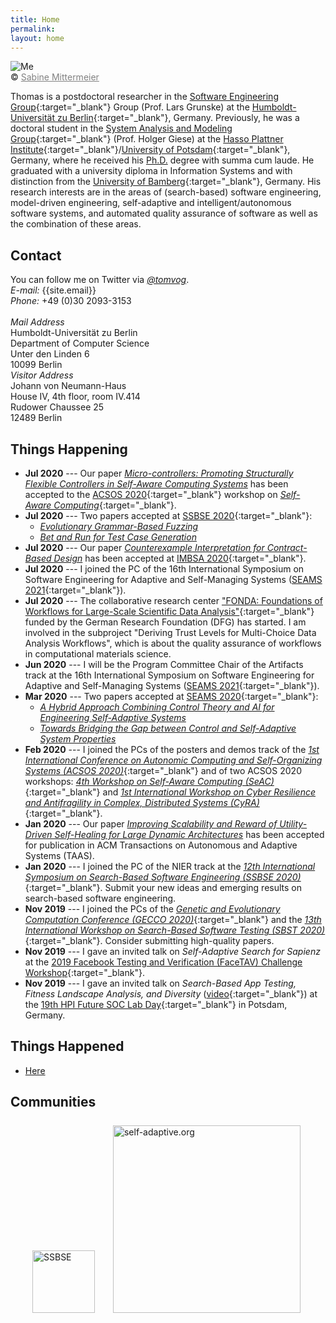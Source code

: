 ```yaml
---
title: Home
permalink:
layout: home
---
```

<div class="pic">
<img src="/assets/img/tom.jpg" alt="Me"/>
<br />&copy; <a href="http://sabine-mittermeier.de" target="_blank" style="color:gray;">Sabine Mittermeier</a>
</div>

Thomas is a postdoctoral researcher in the [Software Engineering Group](https://www.informatik.hu-berlin.de/en/forschung-en/gebiete/se){:target="_blank"} Group (Prof. Lars Grunske) at the [Humboldt-Universität zu Berlin](https://www.hu-berlin.de/en){:target="_blank"}, Germany.
Previously, he was a doctoral student in the [System Analysis and Modeling Group](https://hpi.de/en/giese/){:target="_blank"} (Prof. Holger Giese) at the [Hasso Plattner Institute](https://hpi.de/en.html){:target="_blank"}/[University of Potsdam](https://www.uni-potsdam.de/en/index.html){:target="_blank"}, Germany, where he received his [Ph.D.](publications/phd) degree with summa cum laude.
He graduated with a university diploma in Information Systems and with distinction from the [University of Bamberg](https://www.uni-bamberg.de/en/){:target="_blank"}, Germany.
His research interests are in the areas of (search-based) software engineering, model-driven engineering, self-adaptive and intelligent/autonomous software systems, and automated quality assurance of software as well as the combination of these areas.

## Contact

<section class="vcard">
    <div>
      You can follow me on Twitter via <em><a href="https://twitter.com/tomvog" target="_blank">@tomvog</a></em>. <br />
      <em>E-mail:</em> {{site.email}}  <br />
      <em>Phone:</em> +49 (0)30 2093-3153  <br /> <br />
    </div>
    <div class="contactleft">
      <em>Mail Address</em> <br />
      Humboldt-Universität zu Berlin <br />
      Department of Computer Science <br />
      Unter den Linden 6 <br />
      10099 Berlin
    </div>
    <div class="contactright">
      <em>Visitor Address</em> <br />
      Johann von Neumann-Haus <br />
      House IV, 4th floor, room IV.414 <br />
      Rudower Chaussee 25 <br />
      12489 Berlin
    </div>
</section>


## Things Happening

* __Jul 2020__ --- Our paper [_Micro-controllers: Promoting Structurally Flexible Controllers in Self-Aware Computing Systems_](publications/2020-ACSOSC) has been accepted to the [ACSOS 2020](https://conf.researchr.org/home/acsos-2020){:target="_blank"} workshop on [_Self-Aware Computing_](http://seac2020.informatik.uni-wuerzburg.de/){:target="_blank"}.
* __Jul 2020__ --- Two papers accepted at [SSBSE 2020](http://ssbse2020.di.uniba.it/){:target="_blank"}:
  * [_Evolutionary Grammar-Based Fuzzing_](publications/2020-SSBSEa)
  * [_Bet and Run for Test Case Generation_](publications/2020-SSBSEb)
* __Jul 2020__ --- Our paper [_Counterexample Interpretation for Contract-Based Design_](publications/2020-IMBSA) has been accepted at [IMBSA 2020](http://easyconferences.eu/imbsa2020/){:target="_blank"}.
* __Jul 2020__ --- I joined the PC of the 16th International Symposium on Software Engineering for Adaptive and Self-Managing Systems ([SEAMS 2021](https://conf.researchr.org/home/seams-2021){:target="_blank"}).
* __Jul 2020__ --- The collaborative research center ["FONDA: Foundations of Workflows for Large-Scale Scientific Data Analysis"](https://fonda.hu-berlin.de/){:target="_blank"} funded by the German Research Foundation (DFG) has started. I am involved in the subproject "Deriving Trust Levels for Multi-Choice Data Analysis Workflows", which is about the quality assurance of workflows in computational materials science.
* __Jun 2020__ --- I will be the Program Committee Chair of the Artifacts track at the 16th International Symposium on Software Engineering for Adaptive and Self-Managing Systems ([SEAMS 2021](https://conf.researchr.org/home/seams-2021){:target="_blank"}).
* __Mar 2020__ --- Two papers accepted at [SEAMS 2020](https://conf.researchr.org/home/seams-2020){:target="_blank"}:
  * [_A Hybrid Approach Combining Control Theory and AI for Engineering Self-Adaptive Systems_](publications/2020-SEAMSa)
  * [_Towards Bridging the Gap between Control and Self-Adaptive System Properties_](publications/2020-SEAMSb)
* __Feb 2020__ --- I joined the PCs of the posters and demos track of the [_1st International Conference on Autonomic Computing and Self-Organizing Systems (ACSOS 2020)_](https://2020.acsos.org/){:target="_blank"} and of two ACSOS 2020 workshops: [_4th Workshop on Self-Aware Computing (SeAC)_](http://seac2020.informatik.uni-wuerzburg.de/){:target="_blank"} and [_1st International Workshop on Cyber Resilience and Antifragility in Complex, Distributed Systems (CyRA)_](https://cyra2020.github.io/){:target="_blank"}.
* __Jan 2020__ --- Our paper [_Improving Scalability and Reward of Utility-Driven Self-Healing for Large Dynamic Architectures_](publications/2020-TAAS) has been accepted for publication in ACM Transactions on Autonomous and Adaptive Systems (TAAS).
* __Jan 2020__ --- I joined the PC of the NIER track at the [_12th International Symposium on Search-Based Software Engineering (SSBSE 2020)_](http://ssbse2020.di.uniba.it/){:target="_blank"}. Submit your new ideas and emerging results on search-based software engineering.
* __Nov 2019__ --- I joined the PCs of the [_Genetic and Evolutionary Computation Conference (GECCO 2020)_](https://gecco-2020.sigevo.org/){:target="_blank"} and the [_13th International Workshop on Search-Based Software Testing (SBST 2020)_](https://sbst20.github.io/){:target="_blank"}. Consider submitting high-quality papers.
* __Nov 2019__ --- I gave an invited talk on _Self-Adaptive Search for Sapienz_ at the [2019 Facebook Testing and Verification (FaceTAV) Challenge Workshop](https://fbtavworkshop2019.splashthat.com/){:target="_blank"}.
* __Nov 2019__ --- I gave an invited talk on _Search-Based App Testing, Fitness Landscape Analysis, and Diversity_ ([video](https://www.tele-task.de/lecture/video/7788/){:target="_blank"}) at the [19th HPI Future SOC Lab Day](https://hpi.de/en/events/wissenschaftliche-konferenzen/future-soc-lab/2019/19th-hpi-future-soc-lab-day-fall-2019.html){:target="_blank"} in Potsdam, Germany.


## Things Happened
* [Here](pastnews)

<!--
<div class="blog">
    <ul>
        {% for post in site.posts %}
        <li>
            <span class="date">{{ post.date | date: '%Y %b %d' }}</span> - <a href="{{ post.url }}">{{ post.title }}</a>
        </li>
        {% endfor %}
    </ul>
</div>
-->

## Communities

<section class="vcard" style="margin-left:35px;margin-top:25px;"><div>
 <a href="https://ssbse.info/" target="_blank"><img src="/assets/img/ssbse.png" alt="SSBSE" style="width: 100px; margin-right: 25px;"/></a>
 <a href="http://www.self-adaptive.org" target="_blank"><img src="/assets/img/selfadaptive.png" alt="self-adaptive.org" style="width: 300px; margin-right: 25px;"/></a>

<br />
</div></section>
